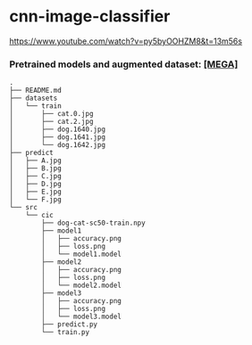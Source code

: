 # cnn-image-classifier


https://www.youtube.com/watch?v=py5byOOHZM8&t=13m56s



### Pretrained models and augmented dataset: [[MEGA]](https://mega.nz/#!kuRWyKCa!9S4T3bHgcw43Bdxz7kw5Y2fqnUCLlSUvXTuRkFmTLBA)


```
.
├── README.md
├── datasets
│   └── train
│       ├── cat.0.jpg
│       ├── cat.2.jpg
│       ├── dog.1640.jpg
│       ├── dog.1641.jpg
│       └── dog.1642.jpg
├── predict
│   ├── A.jpg
│   ├── B.jpg
│   ├── C.jpg
│   ├── D.jpg
│   ├── E.jpg
│   └── F.jpg
└── src
    └── cic
        ├── dog-cat-sc50-train.npy
        ├── model1
        │   ├── accuracy.png
        │   ├── loss.png
        │   └── model1.model
        ├── model2
        │   ├── accuracy.png
        │   ├── loss.png
        │   └── model2.model
        ├── model3
        │   ├── accuracy.png
        │   ├── loss.png
        │   └── model3.model
        ├── predict.py
        └── train.py
```
